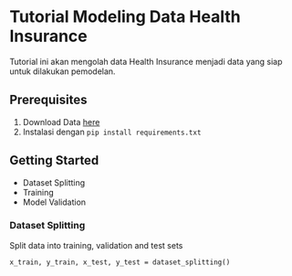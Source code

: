 # Tutorial Modeling Data Health Insurance

Tutorial ini akan mengolah data Health Insurance menjadi data yang siap untuk dilakukan pemodelan.

## Prerequisites

1. Download Data [here](https://www.kaggle.com/datasets/anmolkumar/health-insurance-cross-sell-prediction)
2. Instalasi dengan `pip install requirements.txt`

## Getting Started

- Dataset Splitting
- Training
- Model Validation

### Dataset Splitting

Split data into training, validation and test sets
```code
x_train, y_train, x_test, y_test = dataset_splitting()
```